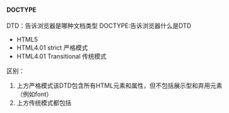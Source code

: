 #### DOCTYPE
DTD：告诉浏览器是哪种文档类型
DOCTYPE:告诉浏览器什么是DTD

* HTML5
* HTML4.01 strict 严格模式
* HTML4.01 Transitional 传统模式

区别：
1. 上方严格模式该DTD包含所有HTML元素和属性，但不包括展示型和弃用元素（例如font）
2. 上方传统模式都包括